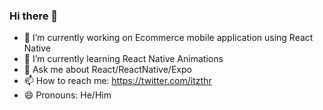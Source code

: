 ### Hi there 👋

- 🔭 I’m currently working on Ecommerce mobile application using React Native 
- 🌱 I’m currently learning React Native Animations
- 💬 Ask me about React/ReactNative/Expo
- 📫 How to reach me: https://twitter.com/itzthr 
- 😄 Pronouns: He/Him


<!--
**tahirmq1/tahirmq1** is a ✨ _special_ ✨ repository because its `README.md` (this file) appears on your GitHub profile.

Here are some ideas to get you started:

- 🔭 I’m currently working on ...
- 🌱 I’m currently learning ...
- 👯 I’m looking to collaborate on ...
- 🤔 I’m looking for help with ...
- 💬 Ask me about ...
- 📫 How to reach me: ...
- 😄 Pronouns: ...
- ⚡ Fun fact: ...
-->
